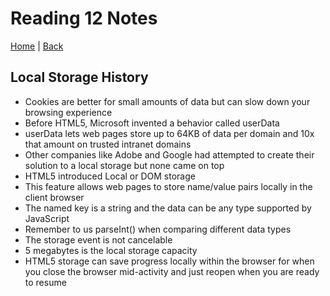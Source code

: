 # Reading 12 Notes

[Home](/README.md) | [Back](/201-main/201TableofContents.md)

## Local Storage History

<ul>
  <li>Cookies are better for small amounts of data but can slow down your browsing experience</li>
  <li>Before HTML5, Microsoft invented a behavior called userData</li>
  <li>userData lets web pages store up to 64KB of data per domain and 10x that amount on trusted intranet domains</li>
  <li>Other companies like Adobe and Google had attempted to create their solution to a local storage but none came on top</li>
  <li>HTML5 introduced Local or DOM storage</li>
  <li>This feature allows web pages to store name/value pairs locally in the client browser</li>
  <li>The named key is a string and the data can be any type supported by JavaScript </li>
  <li>Remember to us parseInt() when comparing different data types</li>
  <li>The storage event is not cancelable</li>
  <li>5 megabytes is the local storage capacity</li>
  <li>HTML5 storage can save progress locally within the browser for when you close the browser mid-activity and just reopen when you are ready to resume </li>
</ul>
